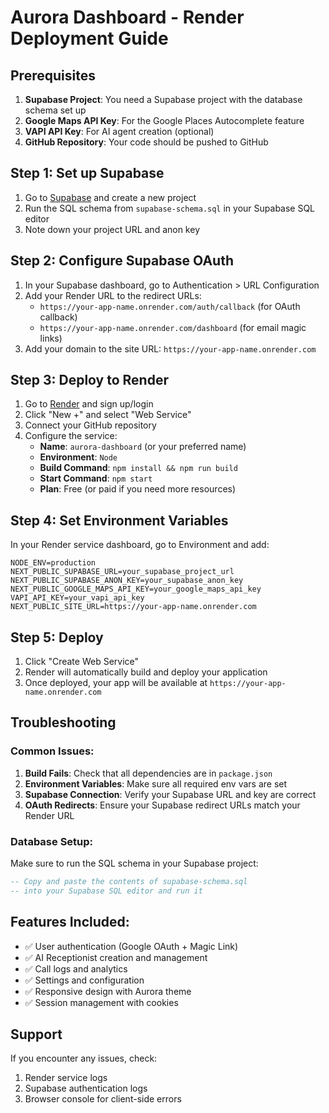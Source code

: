 # Aurora Dashboard - Render Deployment Guide

## Prerequisites

1. **Supabase Project**: You need a Supabase project with the database schema set up
2. **Google Maps API Key**: For the Google Places Autocomplete feature
3. **VAPI API Key**: For AI agent creation (optional)
4. **GitHub Repository**: Your code should be pushed to GitHub

## Step 1: Set up Supabase

1. Go to [Supabase](https://supabase.com) and create a new project
2. Run the SQL schema from `supabase-schema.sql` in your Supabase SQL editor
3. Note down your project URL and anon key

## Step 2: Configure Supabase OAuth

1. In your Supabase dashboard, go to Authentication > URL Configuration
2. Add your Render URL to the redirect URLs:
   - `https://your-app-name.onrender.com/auth/callback` (for OAuth callback)
   - `https://your-app-name.onrender.com/dashboard` (for email magic links)
3. Add your domain to the site URL: `https://your-app-name.onrender.com`

## Step 3: Deploy to Render

1. Go to [Render](https://render.com) and sign up/login
2. Click "New +" and select "Web Service"
3. Connect your GitHub repository
4. Configure the service:
   - **Name**: `aurora-dashboard` (or your preferred name)
   - **Environment**: `Node`
   - **Build Command**: `npm install && npm run build`
   - **Start Command**: `npm start`
   - **Plan**: Free (or paid if you need more resources)

## Step 4: Set Environment Variables

In your Render service dashboard, go to Environment and add:

```
NODE_ENV=production
NEXT_PUBLIC_SUPABASE_URL=your_supabase_project_url
NEXT_PUBLIC_SUPABASE_ANON_KEY=your_supabase_anon_key
NEXT_PUBLIC_GOOGLE_MAPS_API_KEY=your_google_maps_api_key
VAPI_API_KEY=your_vapi_api_key
NEXT_PUBLIC_SITE_URL=https://your-app-name.onrender.com
```

## Step 5: Deploy

1. Click "Create Web Service"
2. Render will automatically build and deploy your application
3. Once deployed, your app will be available at `https://your-app-name.onrender.com`

## Troubleshooting

### Common Issues:

1. **Build Fails**: Check that all dependencies are in `package.json`
2. **Environment Variables**: Make sure all required env vars are set
3. **Supabase Connection**: Verify your Supabase URL and key are correct
4. **OAuth Redirects**: Ensure your Supabase redirect URLs match your Render URL

### Database Setup:

Make sure to run the SQL schema in your Supabase project:

```sql
-- Copy and paste the contents of supabase-schema.sql
-- into your Supabase SQL editor and run it
```

## Features Included:

- ✅ User authentication (Google OAuth + Magic Link)
- ✅ AI Receptionist creation and management
- ✅ Call logs and analytics
- ✅ Settings and configuration
- ✅ Responsive design with Aurora theme
- ✅ Session management with cookies

## Support

If you encounter any issues, check:
1. Render service logs
2. Supabase authentication logs
3. Browser console for client-side errors
